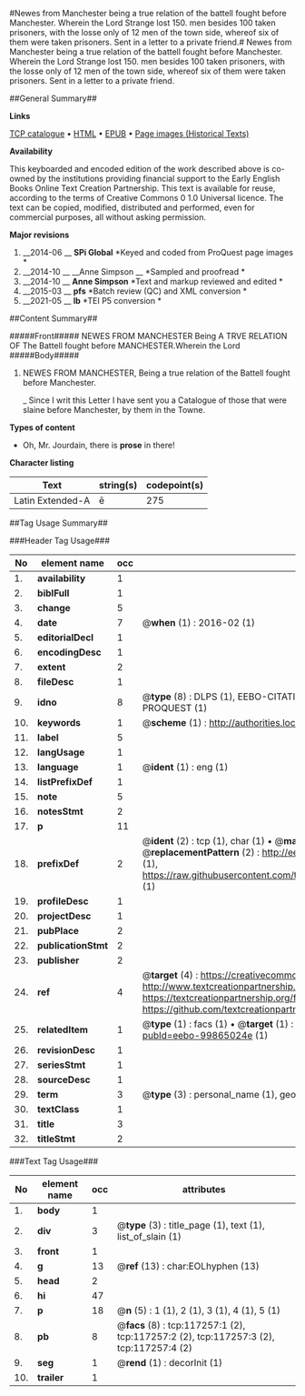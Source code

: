 #Newes from Manchester being a true relation of the battell fought before Manchester. Wherein the Lord Strange lost 150. men besides 100 taken prisoners, with the losse only of 12 men of the town side, whereof six of them were taken prisoners. Sent in a letter to a private friend.#
Newes from Manchester being a true relation of the battell fought before Manchester. Wherein the Lord Strange lost 150. men besides 100 taken prisoners, with the losse only of 12 men of the town side, whereof six of them were taken prisoners. Sent in a letter to a private friend.

##General Summary##

**Links**

[TCP catalogue](http://www.ota.ox.ac.uk/tcp/)  • 
[HTML](http://tei.it.ox.ac.uk/tcp/Texts-HTML/free/A90/A90083.html)  • 
[EPUB](http://tei.it.ox.ac.uk/tcp/Texts-EPUB/free/A90/A90083.epub) • 
[Page images (Historical Texts)](https://historicaltexts.jisc.ac.uk/eebo-99865024e)

**Availability**

This keyboarded and encoded edition of the work described above is co-owned by the
    institutions providing financial support to the Early English Books Online Text Creation
    Partnership. This text is available for reuse, according to the terms of  Creative Commons 0 1.0 Universal
    licence. The text can be copied, modified, distributed and performed, even for commercial
    purposes, all without asking permission.

**Major revisions**

1. __2014-06 __ __SPi Global__ *Keyed and coded from ProQuest page images *
1. __2014-10 __ __Anne Simpson __ *Sampled and proofread *
1. __2014-10 __ __Anne Simpson__ *Text and markup reviewed and edited *
1. __2015-03 __ __pfs__ *Batch review (QC) and XML conversion *
1. __2021-05 __ __lb__ *TEI P5 conversion *

##Content Summary##

#####Front#####
NEWES FROM MANCHESTER Being A TRVE RELATION OF The Battell fought before MANCHESTER.Wherein the Lord
#####Body#####

1. NEWES FROM MANCHESTER, Being a true relation of the Battell fought before Manchester.

    _ Since I writ this Letter I have sent you a Catalogue of those that were slaine before Manchester, by them in the Towne.

**Types of content**

  * Oh, Mr. Jourdain, there is **prose** in there!

**Character listing**


|Text|string(s)|codepoint(s)|
|---|---|---|
|Latin Extended-A|ē|275|

##Tag Usage Summary##

###Header Tag Usage###

|No|element name|occ|attributes|
|---|---|---|---|
|1.|__availability__|1||
|2.|__biblFull__|1||
|3.|__change__|5||
|4.|__date__|7| @__when__ (1) : 2016-02 (1)|
|5.|__editorialDecl__|1||
|6.|__encodingDesc__|1||
|7.|__extent__|2||
|8.|__fileDesc__|1||
|9.|__idno__|8| @__type__ (8) : DLPS (1), EEBO-CITATION (1), VID (1), EEBO-PROQUEST (1), STC (3), PROQUEST (1)|
|10.|__keywords__|1| @__scheme__ (1) : http://authorities.loc.gov/ (1)|
|11.|__label__|5||
|12.|__langUsage__|1||
|13.|__language__|1| @__ident__ (1) : eng (1)|
|14.|__listPrefixDef__|1||
|15.|__note__|5||
|16.|__notesStmt__|2||
|17.|__p__|11||
|18.|__prefixDef__|2| @__ident__ (2) : tcp (1), char (1)  •  @__matchPattern__ (2) : ([0-9\-]+):([0-9IVX]+) (1), (.+) (1)  •  @__replacementPattern__ (2) : http://eebo.chadwyck.com/downloadtiff?vid=$1&page=$2 (1), https://raw.githubusercontent.com/textcreationpartnership/Texts/master/tcpchars.xml#$1 (1)|
|19.|__profileDesc__|1||
|20.|__projectDesc__|1||
|21.|__pubPlace__|2||
|22.|__publicationStmt__|2||
|23.|__publisher__|2||
|24.|__ref__|4| @__target__ (4) : https://creativecommons.org/publicdomain/zero/1.0/ (1), http://www.textcreationpartnership.org/docs/. (1), https://textcreationpartnership.org/faq/#faq05 (1), https://github.com/textcreationpartnership (1)|
|25.|__relatedItem__|1| @__type__ (1) : facs (1)  •  @__target__ (1) : https://data.historicaltexts.jisc.ac.uk/view?pubId=eebo-99865024e (1)|
|26.|__revisionDesc__|1||
|27.|__seriesStmt__|1||
|28.|__sourceDesc__|1||
|29.|__term__|3| @__type__ (3) : personal_name (1), geographic_name (2)|
|30.|__textClass__|1||
|31.|__title__|3||
|32.|__titleStmt__|2||


###Text Tag Usage###

|No|element name|occ|attributes|
|---|---|---|---|
|1.|__body__|1||
|2.|__div__|3| @__type__ (3) : title_page (1), text (1), list_of_slain (1)|
|3.|__front__|1||
|4.|__g__|13| @__ref__ (13) : char:EOLhyphen (13)|
|5.|__head__|2||
|6.|__hi__|47||
|7.|__p__|18| @__n__ (5) : 1 (1), 2 (1), 3 (1), 4 (1), 5 (1)|
|8.|__pb__|8| @__facs__ (8) : tcp:117257:1 (2), tcp:117257:2 (2), tcp:117257:3 (2), tcp:117257:4 (2)|
|9.|__seg__|1| @__rend__ (1) : decorInit (1)|
|10.|__trailer__|1||
